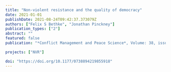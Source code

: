 ```yaml
---
title: "Non-violent resistance and the quality of democracy"
date: 2021-01-01
publishDate: 2021-08-24T09:42:37.373079Z
authors: ["Felix S Bethke", "Jonathan Pinckney"]
publication_types: ["2"]
abstract: ""
featured: false
publication: "*Conflict Management and Peace Science*, Volume: 38, issue: 5, pages: 503-523"

projects: ["NVR"]

doi: "https://doi.org/10.1177/0738894219855918"
---
```


